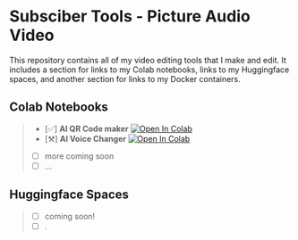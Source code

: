 # Subsciber Tools - Picture Audio Video
This repository contains all of my video editing tools that I make and edit. It includes a section for links to my Colab notebooks, links to my Huggingface spaces, and another section for links to my Docker containers.

## Colab Notebooks
> - [✅] **AI QR Code maker** <a href="https://colab.research.google.com/github/nbiish/subscriber_tools/blob/main/colabs/AI_QR.ipynb" target="_parent"><img src="https://colab.research.google.com/assets/colab-badge.svg" alt="Open In Colab"/></a>
> - [⚒️] **AI Voice Changer** <a href="https://colab.research.google.com/github/nbiish/video_editing/blob/main/colabs/voice_swap.ipynb" target="_parent"><img src="https://colab.research.google.com/assets/colab-badge.svg" alt="Open In Colab"/></a>
>- [ ] more coming soon
>- [ ] ...

## Huggingface Spaces
>- [ ] coming soon!
>- [ ] .
